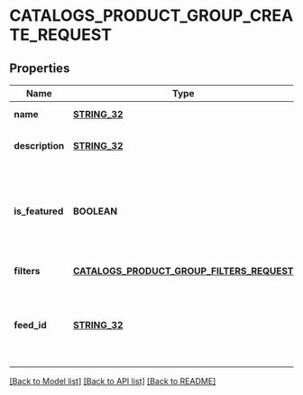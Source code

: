# CATALOGS_PRODUCT_GROUP_CREATE_REQUEST

## Properties
Name | Type | Description | Notes
------------ | ------------- | ------------- | -------------
**name** | [**STRING_32**](STRING_32.md) |  | [default to null]
**description** | [**STRING_32**](STRING_32.md) |  | [optional] [default to null]
**is_featured** | **BOOLEAN** | boolean indicator of whether the product group is being featured or not | [optional] [default to false]
**filters** | [**CATALOGS_PRODUCT_GROUP_FILTERS_REQUEST**](CatalogsProductGroupFiltersRequest.md) |  | [default to null]
**feed_id** | [**STRING_32**](STRING_32.md) | Catalog Feed id pertaining to the catalog product group. | [default to null]

[[Back to Model list]](../README.md#documentation-for-models) [[Back to API list]](../README.md#documentation-for-api-endpoints) [[Back to README]](../README.md)



